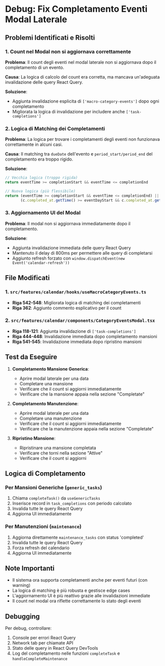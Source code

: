 # Debug: Fix Completamento Eventi Modal Laterale

## Problemi Identificati e Risolti

### 1. **Count nel Modal non si aggiornava correttamente**

**Problema**: Il count degli eventi nel modal laterale non si aggiornava dopo il completamento di un evento.

**Causa**: La logica di calcolo del count era corretta, ma mancava un'adeguata invalidazione delle query React Query.

**Soluzione**:
- Aggiunta invalidazione esplicita di `['macro-category-events']` dopo ogni completamento
- Migliorata la logica di invalidazione per includere anche `['task-completions']`

### 2. **Logica di Matching dei Completamenti**

**Problema**: La logica per trovare i completamenti degli eventi non funzionava correttamente in alcuni casi.

**Causa**: Il matching tra `dueDate` dell'evento e `period_start/period_end` del completamento era troppo rigido.

**Soluzione**:
```typescript
// Vecchia logica (troppo rigida)
return eventTime >= completionStart && eventTime <= completionEnd

// Nuova logica (più flessibile)
return (eventTime >= completionStart && eventTime <= completionEnd) ||
       (c.completed_at.getTime() >= eventDayStart && c.completed_at.getTime() <= eventDayEnd)
```

### 3. **Aggiornamento UI del Modal**

**Problema**: Il modal non si aggiornava immediatamente dopo il completamento.

**Soluzione**:
- Aggiunta invalidazione immediata delle query React Query
- Mantenuto il delay di 800ms per permettere alle query di completarsi
- Aggiunto refresh forzato con `window.dispatchEvent(new Event('calendar-refresh'))`

## File Modificati

### 1. `src/features/calendar/hooks/useMacroCategoryEvents.ts`
- **Riga 542-548**: Migliorata logica di matching dei completamenti
- **Riga 362**: Aggiunto commento esplicativo per il count

### 2. `src/features/calendar/components/CategoryEventsModal.tsx`
- **Riga 118-121**: Aggiunta invalidazione di `['task-completions']`
- **Riga 444-448**: Invalidazione immediata dopo completamento mansioni
- **Riga 541-545**: Invalidazione immediata dopo ripristino mansioni

## Test da Eseguire

1. **Completamento Mansione Generica**:
   - Aprire modal laterale per una data
   - Completare una mansione
   - Verificare che il count si aggiorni immediatamente
   - Verificare che la mansione appaia nella sezione "Completate"

2. **Completamento Manutenzione**:
   - Aprire modal laterale per una data
   - Completare una manutenzione
   - Verificare che il count si aggiorni immediatamente
   - Verificare che la manutenzione appaia nella sezione "Completate"

3. **Ripristino Mansione**:
   - Ripristinare una mansione completata
   - Verificare che torni nella sezione "Attive"
   - Verificare che il count si aggiorni

## Logica di Completamento

### Per Mansioni Generiche (`generic_tasks`)
1. Chiama `completeTask()` da `useGenericTasks`
2. Inserisce record in `task_completions` con periodo calcolato
3. Invalida tutte le query React Query
4. Aggiorna UI immediatamente

### Per Manutenzioni (`maintenance`)
1. Aggiorna direttamente `maintenance_tasks` con status 'completed'
2. Invalida tutte le query React Query
3. Forza refresh del calendario
4. Aggiorna UI immediatamente

## Note Importanti

- Il sistema ora supporta completamenti anche per eventi futuri (con warning)
- La logica di matching è più robusta e gestisce edge cases
- L'aggiornamento UI è più reattivo grazie alle invalidazioni immediate
- Il count nel modal ora riflette correttamente lo stato degli eventi

## Debugging

Per debug, controllare:
1. Console per errori React Query
2. Network tab per chiamate API
3. Stato delle query in React Query DevTools
4. Log del completamento nelle funzioni `completeTask` e `handleCompleteMaintenance`


